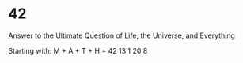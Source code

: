 # 42
Answer to the Ultimate Question of Life, the Universe, and Everything

Starting with: 
M  +  A  +  T  +  H = 42
13    1     20    8 
